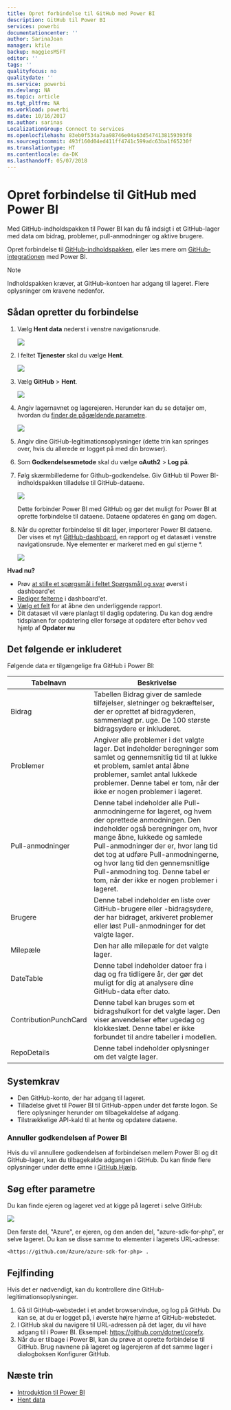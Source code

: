 ```yaml
---
title: Opret forbindelse til GitHub med Power BI
description: GitHub til Power BI
services: powerbi
documentationcenter: ''
author: SarinaJoan
manager: kfile
backup: maggiesMSFT
editor: ''
tags: ''
qualityfocus: no
qualitydate: ''
ms.service: powerbi
ms.devlang: NA
ms.topic: article
ms.tgt_pltfrm: NA
ms.workload: powerbi
ms.date: 10/16/2017
ms.author: sarinas
LocalizationGroup: Connect to services
ms.openlocfilehash: 83eb0f534a7aa98746e04a63d5474138159393f8
ms.sourcegitcommit: 493f160d04ed411ff4741c599adc63ba1f65230f
ms.translationtype: HT
ms.contentlocale: da-DK
ms.lasthandoff: 05/07/2018
---
```

# <a name="connect-to-github-with-power-bi"></a>Opret forbindelse til GitHub med Power BI
Med GitHub-indholdspakken til Power BI kan du få indsigt i et GitHub-lager med data om bidrag, problemer, pull-anmodninger og aktive brugere.

Opret forbindelse til [GitHub-indholdspakken](https://app.powerbi.com/getdata/services/github), eller læs mere om [GitHub-integrationen](https://powerbi.microsoft.com/integrations/github) med Power BI.

>[!NOTE]
>Indholdspakken kræver, at GitHub-kontoen har adgang til lageret. Flere oplysninger om kravene nedenfor.

## <a name="how-to-connect"></a>Sådan opretter du forbindelse
1. Vælg **Hent data** nederst i venstre navigationsrude.
   
   ![](media/service-connect-to-github/pbi_getdata.png) 
2. I feltet **Tjenester** skal du vælge **Hent**.
   
   ![](media/service-connect-to-github/pbi_get_services.png) 
3. Vælg **GitHub** \> **Hent**.
   
   ![](media/service-connect-to-github/github.png)
4. Angiv lagernavnet og lagerejeren. Herunder kan du se detaljer om, hvordan du [finder de pågældende parametre](#FindingParams).
   
   ![](media/service-connect-to-github/pbi_github1.png)
5. Angiv dine GitHub-legitimationsoplysninger (dette trin kan springes over, hvis du allerede er logget på med din browser). 
6. Som **Godkendelsesmetode** skal du vælge **oAuth2** \> **Log på**. 
7. Følg skærmbillederne for Github-godkendelse. Giv GitHub til Power BI-indholdspakken tilladelse til GitHub-dataene.
   
   ![](media/service-connect-to-github/github_authorize.png)
   
   Dette forbinder Power BI med GitHub og gør det muligt for Power BI at oprette forbindelse til dataene.  Dataene opdateres én gang om dagen.
8. Når du opretter forbindelse til dit lager, importerer Power BI dataene. Der vises et nyt [GitHub-dashboard](https://powerbi.microsoft.com/integrations/github), en rapport og et datasæt i venstre navigationsrude. Nye elementer er markeret med en gul stjerne \*.
   
   ![](media/service-connect-to-github/pbi_githubdash.png)

**Hvad nu?**

* Prøv [at stille et spørgsmål i feltet Spørgsmål og svar](power-bi-q-and-a.md) øverst i dashboard'et
* [Rediger felterne](service-dashboard-edit-tile.md) i dashboard'et.
* [Vælg et felt](service-dashboard-tiles.md) for at åbne den underliggende rapport.
* Dit datasæt vil være planlagt til daglig opdatering. Du kan dog ændre tidsplanen for opdatering eller forsøge at opdatere efter behov ved hjælp af **Opdater nu**

## <a name="whats-included"></a>Det følgende er inkluderet
Følgende data er tilgængelige fra GitHub i Power BI:     

| Tabelnavn | Beskrivelse |
| --- | --- |
| Bidrag |Tabellen Bidrag giver de samlede tilføjelser, sletninger og bekræftelser, der er oprettet af bidragyderen, sammenlagt pr. uge. De 100 største bidragsydere er inkluderet. |
| Problemer |Angiver alle problemer i det valgte lager. Det indeholder beregninger som samlet og gennemsnitlig tid til at lukke et problem, samlet antal åbne problemer, samlet antal lukkede problemer. Denne tabel er tom, når der ikke er nogen problemer i lageret. |
| Pull-anmodninger |Denne tabel indeholder alle Pull-anmodningerne for lageret, og hvem der oprettede anmodningen. Den indeholder også beregninger om, hvor mange åbne, lukkede og samlede Pull-anmodninger der er, hvor lang tid det tog at udføre Pull-anmodningerne, og hvor lang tid den gennemsnitlige Pull-anmodning tog. Denne tabel er tom, når der ikke er nogen problemer i lageret. |
| Brugere |Denne tabel indeholder en liste over GitHub-brugere eller -bidragsydere, der har bidraget, arkiveret problemer eller løst Pull-anmodninger for det valgte lager. |
| Milepæle |Den har alle milepæle for det valgte lager. |
| DateTable |Denne tabel indeholder datoer fra i dag og fra tidligere år, der gør det muligt for dig at analysere dine GitHub-data efter dato. |
| ContributionPunchCard |Denne tabel kan bruges som et bidragshulkort for det valgte lager. Den viser anvendelser efter ugedag og klokkeslæt. Denne tabel er ikke forbundet til andre tabeller i modellen. |
| RepoDetails |Denne tabel indeholder oplysninger om det valgte lager. |

## <a name="system-requirements"></a>Systemkrav
* Den GitHub-konto, der har adgang til lageret.  
* Tilladelse givet til Power BI til GitHub-appen under det første logon. Se flere oplysninger herunder om tilbagekaldelse af adgang.  
* Tilstrækkelige API-kald til at hente og opdatere dataene.  

### <a name="de-authorize-power-bi"></a>Annuller godkendelsen af Power BI
Hvis du vil annullere godkendelsen af forbindelsen mellem Power BI og dit GitHub-lager, kan du tilbagekalde adgangen i GitHub. Du kan finde flere oplysninger under dette emne i [GitHub Hjælp](https://help.github.com/articles/keeping-your-ssh-keys-and-application-access-tokens-safe/#reviewing-your-authorized-applications-oauth).

<a name="FindingParams"></a>

## <a name="finding-parameters"></a>Søg efter parametre
Du kan finde ejeren og lageret ved at kigge på lageret i selve GitHub:

![](media/service-connect-to-github/github_ownerrepo.png)

Den første del, "Azure", er ejeren, og den anden del, "azure-sdk-for-php", er selve lageret.  Du kan se disse samme to elementer i lagerets URL-adresse:

    <https://github.com/Azure/azure-sdk-for-php> .

## <a name="troubleshooting"></a>Fejlfinding
Hvis det er nødvendigt, kan du kontrollere dine GitHub-legitimationsoplysninger.  

1. Gå til GitHub-webstedet i et andet browservindue, og log på GitHub. Du kan se, at du er logget på, i øverste højre hjørne af GitHub-webstedet.    
2. I GitHub skal du navigere til URL-adressen på det lager, du vil have adgang til i Power BI. Eksempel: https://github.com/dotnet/corefx.  
3. Når du er tilbage i Power BI, kan du prøve at oprette forbindelse til GitHub. Brug navnene på lageret og lagerejeren af det samme lager i dialogboksen Konfigurer GitHub.  

## <a name="next-steps"></a>Næste trin
* [Introduktion til Power BI](service-get-started.md)
* [Hent data](service-get-data.md)

